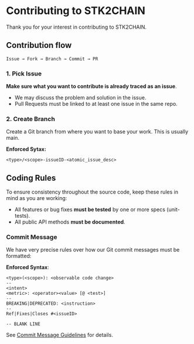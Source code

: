 # Contributing to STK2CHAIN
Thank you for your interest in contributing to STK2CHAIN.

## Contribution flow
`Issue → Fork → Branch → Commit → PR`

### 1. Pick Issue
**Make sure what you want to contribute is already traced as an issue**.

- We may discuss the problem and solution in the issue.
- Pull Requests must be linked to at least one issue in the same repo.
### 2. Create Branch

Create a Git branch from where you want to base your work. This is usually main.

**Enforced Sytax:**
```
<type>/<scope>-issueID-<atomic_issue_desc>
```

## <a name="rules"></a> Coding Rules
To ensure consistency throughout the source code, keep these rules in mind as you are working:

* All features or bug fixes **must be tested** by one or more specs (unit-tests).
* All public API methods **must be documented**.


###  <a name="commit"></a> Commit Message

<!-- Git commit messages must follow: -->

We have very precise rules over how our Git commit messages must be formatted:

**Enforced Syntax**:

```
<type>(<scope>): <observable code change>
--
<intent>
<metric>: <operator><value> [@ <test>]
--
BREAKING|DEPRECATED: <instruction>
--
Ref|Fixes|Closes #<issueID>
```
`-- BLANK LINE`



See [Commit Message Guidelines][commit-message-guidelines] for details.




[commit-message-guidelines]: ./doc/contributing/commit-message.md
